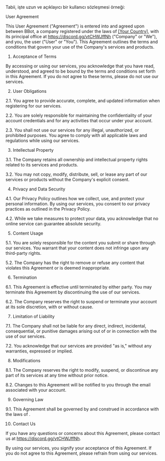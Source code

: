 
Tabii, işte uzun ve açıklayıcı bir kullanıcı sözleşmesi örneği:

User Agreement

This User Agreement ("Agreement") is entered into and agreed upon between BBot, a company registered under the laws of [[Your Country]](https://discord.gg/vtCHWJffNh), with its principal office at https://discord.gg/vtCHWJffNh ("Company" or "We"), and you, the user ("User" or "You"). This Agreement outlines the terms and conditions that govern your use of the Company's services and products.

1. Acceptance of Terms

By accessing or using our services, you acknowledge that you have read, understood, and agreed to be bound by the terms and conditions set forth in this Agreement. If you do not agree to these terms, please do not use our services.

2. User Obligations

2.1. You agree to provide accurate, complete, and updated information when registering for our services.

2.2. You are solely responsible for maintaining the confidentiality of your account credentials and for any activities that occur under your account.

2.3. You shall not use our services for any illegal, unauthorized, or prohibited purposes. You agree to comply with all applicable laws and regulations while using our services.

3. Intellectual Property

3.1. The Company retains all ownership and intellectual property rights related to its services and products.

3.2. You may not copy, modify, distribute, sell, or lease any part of our services or products without the Company's explicit consent.

4. Privacy and Data Security

4.1. Our Privacy Policy outlines how we collect, use, and protect your personal information. By using our services, you consent to our privacy practices as outlined in the Privacy Policy.

4.2. While we take measures to protect your data, you acknowledge that no online service can guarantee absolute security.

5. Content Usage

5.1. You are solely responsible for the content you submit or share through our services. You warrant that your content does not infringe upon any third-party rights.

5.2. The Company has the right to remove or refuse any content that violates this Agreement or is deemed inappropriate.

6. Termination

6.1. This Agreement is effective until terminated by either party. You may terminate this Agreement by discontinuing the use of our services.

6.2. The Company reserves the right to suspend or terminate your account at its sole discretion, with or without cause.

7. Limitation of Liability

7.1. The Company shall not be liable for any direct, indirect, incidental, consequential, or punitive damages arising out of or in connection with the use of our services.

7.2. You acknowledge that our services are provided "as is," without any warranties, expressed or implied.

8. Modifications

8.1. The Company reserves the right to modify, suspend, or discontinue any part of its services at any time without prior notice.

8.2. Changes to this Agreement will be notified to you through the email associated with your account.

9. Governing Law

9.1. This Agreement shall be governed by and construed in accordance with the laws of .

10. Contact Us

If you have any questions or concerns about this Agreement, please contact us at https://discord.gg/vtCHWJffNh.

By using our services, you signify your acceptance of this Agreement. If you do not agree to this Agreement, please refrain from using our services.
